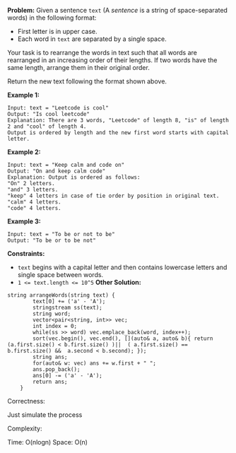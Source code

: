 **Problem:**
Given a sentence `text` (A *sentence* is a string of space-separated words) in the following format:

- First letter is in upper case.
- Each word in `text` are separated by a single space.

Your task is to rearrange the words in text such that all words are rearranged in an increasing order of their lengths. If two words have the same length, arrange them in their original order.

Return the new text following the format shown above.

 

**Example 1:**

```
Input: text = "Leetcode is cool"
Output: "Is cool leetcode"
Explanation: There are 3 words, "Leetcode" of length 8, "is" of length 2 and "cool" of length 4.
Output is ordered by length and the new first word starts with capital letter.
```

**Example 2:**

```
Input: text = "Keep calm and code on"
Output: "On and keep calm code"
Explanation: Output is ordered as follows:
"On" 2 letters.
"and" 3 letters.
"keep" 4 letters in case of tie order by position in original text.
"calm" 4 letters.
"code" 4 letters.
```

**Example 3:**

```
Input: text = "To be or not to be"
Output: "To be or to be not"
```

 

**Constraints:**

- `text` begins with a capital letter and then contains lowercase letters and single space between words.
- `1 <= text.length <= 10^5`
**Other Solution:**
```
string arrangeWords(string text) {
        text[0] += ('a' - 'A');
        stringstream ss(text);
        string word;
        vector<pair<string, int>> vec;
        int index = 0;
        while(ss >> word) vec.emplace_back(word, index++);                    
        sort(vec.begin(), vec.end(), [](auto& a, auto& b){ return (a.first.size() < b.first.size() )||  ( a.first.size() == b.first.size() &&  a.second < b.second); });        
        string ans;
        for(auto& w: vec) ans += w.first + " ";
        ans.pop_back();
        ans[0] -= ('a' - 'A');
        return ans;
    }
```
Correctness:

Just simulate the process

Complexity:

Time: O(nlogn)
Space: O(n)